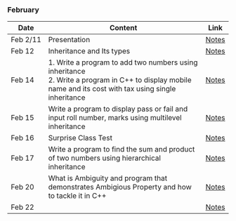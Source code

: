 ### February

|Date|Content|Link|
|---|---|---|
|Feb&nbsp;2/11|Presentation|[Notes](/Notes/03_February/001_Feb2/)|
|Feb&nbsp;12|Inheritance and Its types|[Notes](/Notes/03_February/002_Feb12/)|
|Feb&nbsp;14|1. Write a program to add two numbers using inheritance <br> 2. Write a program in C++ to display mobile name and its cost with tax using single inheritance|[Notes](/Notes/03_February/003_Feb14/)|
|Feb&nbsp;15|Write a program to display pass or fail and input roll number, marks using multilevel inheritance|[Notes](/Notes/03_February/004_Feb15/)|
|Feb&nbsp;16|Surprise Class Test|[Notes](/Notes/03_February/005_Feb16/)|
|Feb&nbsp;17|Write a program to find the sum and product of two numbers using hierarchical inheritance|[Notes](/Notes/03_February/006_Feb17/)|
|Feb&nbsp;20|What is Ambiguity and program that demonstrates Ambigious Property and how to tackle it in C++ |[Notes](/Notes/03_February/007_Feb20/)|
|Feb&nbsp;22||[Notes](/Notes/03_February/008_Feb22/)|